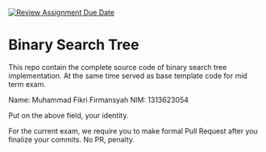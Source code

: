[![Review Assignment Due Date](https://classroom.github.com/assets/deadline-readme-button-22041afd0340ce965d47ae6ef1cefeee28c7c493a6346c4f15d667ab976d596c.svg)](https://classroom.github.com/a/LXIEJ7jv)
# Binary Search Tree

This repo contain the complete source code of binary search tree implementation. At the same time served as base template code for mid term exam. 

Name: Muhammad Fikri Firmansyah 
NIM: 1313623054

Put on the above field, your identity. 

For the current exam, we require you to make formal Pull Request after you finalize your commits. No PR, penalty.